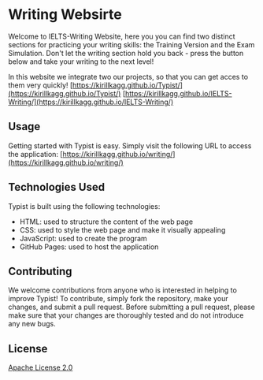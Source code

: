 # Writing Websirte

Welcome to IELTS-Writing Website, here you you can find two distinct sections for practicing your writing skills: the Training Version and the Exam Simulation. Don't let the writing section hold you back - press the button below and take your writing to the next level!

In this website we integrate two our projects, so that you can get acces to them very quickly!
[https://kirillkagg.github.io/Typist/](https://kirillkagg.github.io/Typist/)
[https://kirillkagg.github.io/IELTS-Writing/](https://kirillkagg.github.io/IELTS-Writing/)

## Usage

Getting started with Typist is easy. Simply visit the following URL to access the application: [https://kirillkagg.github.io/writing/](https://kirillkagg.github.io/writing/)

## Technologies Used

Typist is built using the following technologies:

* HTML: used to structure the content of the web page
* CSS: used to style the web page and make it visually appealing
* JavaScript: used to create the program
* GitHub Pages: used to host the application

## Contributing

We welcome contributions from anyone who is interested in helping to improve Typist! To contribute, simply fork the repository, make your changes, and submit a pull request. Before submitting a pull request, please make sure that your changes are thoroughly tested and do not introduce any new bugs.

## License

[Apache License 2.0](https://choosealicense.com/licenses/apache-2.0/)
